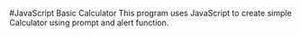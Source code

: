#JavaScript Basic Calculator
This program uses JavaScript to create simple Calculator using prompt and alert function.